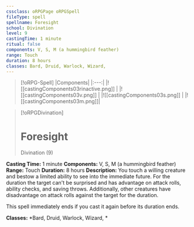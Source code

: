 ```yaml
---
cssclass: oRPGPage oRPGSpell
fileType: spell
spellname: Foresight
school: Divination
level: 9
castingTime: 1 minute
ritual: false
components: V, S, M (a hummingbird feather)
range: Touch
duration: 8 hours
classes: Bard, Druid, Warlock, Wizard,
---
```

> [!oRPG-Spell]
> |Components|
> |:---:|
> |![[castingComponents03rinactive.png]] |
> |![[castingComponents03v.png]] |
> |![[castingComponents03s.png]] |
> |![[castingComponents03m.png]]|

> [!oRPGDivination]
>#  Foresight
> Divination  (9)

**Casting Time:** 1 minute
**Components:** V, S, M (a hummingbird feather)
**Range:** Touch
**Duration:**  8 hours
**Description:**
You touch a willing creature and bestow a limited ability to see into the immediate future. For the duration the target can't be surprised and has advantage on attack rolls, ability checks, and saving throws. Additionally, other creatures have disadvantage on attack rolls against the target for the duration.



 This spell immediately ends if you cast it again before its duration ends.



**Classes:**  *Bard, Druid, Warlock, Wizard, *


